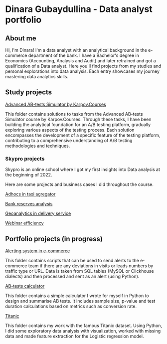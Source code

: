 # Dinara Gubaydullina - Data analyst portfolio
## About me
Hi, I'm Dinara! I'm a data analyst with an analytical background in the e-commerce department of the bank. I have a Bachelor's degree in Economics (Accounting, Analysis and Audit) and later retrained and got a qualification of a Data analyst.
Here you'll find projects from my studies and personal explorations into data analysis. Each entry showcases my journey mastering data analytics skills.

## Study projects
[Advanced AB-tests Simulator by Karpov.Courses](https://github.com/DinaraGubaydullina/data_analyst_portfolio/tree/main/Advanced_AB-tests_Simulator)

This folder contains solutions to tasks from the Advanced AB-tests Simulator course by Karpov.Courses. Through these tasks, I have been building the analytical foundation for an A/B testing platform, gradually exploring various aspects of the testing process. Each solution encompasses the development of a specific feature of the testing platform, contributing to a comprehensive understanding of A/B testing methodologies and techniques.

### Skypro projects 
Skypro is an online school where I got my first insights into Data analysis at the beginning of 2022.

Here are some projects and business cases I did throughout the course.

[Adhocs in taxi agregator](https://github.com/DinaraGubaydullina/data_analyst_portfolio/tree/main/Adhocs_in_taxi_agregator)

[Bank reserves analysis](https://github.com/DinaraGubaydullina/data_analyst_portfolio/tree/main/Bank_reserves_analysis)

[Geoanalytics in delivery service](https://github.com/DinaraGubaydullina/data_analyst_portfolio/tree/main/Geoanalytics_in_delivery_service)

[Webinar efficiency](https://github.com/DinaraGubaydullina/data_analyst_portfolio/tree/main/Webinar_efficiency)

## Portfolio projects (in progress)

[Alerting system in e-commerce](https://github.com/DinaraGubaydullina/data_analyst_portfolio/tree/main/ecom_alerting)

This folder contains scripts that can be used to send alerts to the e-commerce team if there are any deviations in visits or leads numbers by traffic type or URL. Data is taken from SQL tables (MySQL or Clickhouse dialects) and then processed and sent as an alert (using Python).

[AB-tests calculator](https://github.com/DinaraGubaydullina/data_analyst_portfolio/tree/main/AB-tests_calculator)

This folder contains a simple calculator I wrote for myself in Python to design and summarise AB tests. It includes sample size, p-value and test duration calculations based on metrics such as conversion rate.

[Titanic](https://github.com/DinaraGubaydullina/data_analyst_portfolio/tree/main/Titanic)

This folder contains my work with the famous Titanic dataset. Using Python, I did some exploratory data analysis with visualization, worked with missing data and made feature extraction for the Logistic regression model.
